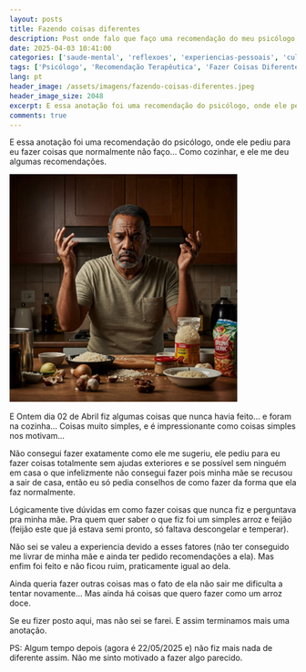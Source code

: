 ```yaml
---
layout: posts
title: Fazendo coisas diferentes
description: Post onde falo que faço uma recomendação do meu psicólogo.
date: 2025-04-03 10:41:00
categories: ['saude-mental', 'reflexoes', 'experiencias-pessoais', 'culinaria']
tags: ['Psicólogo', 'Recomendação Terapêutica', 'Fazer Coisas Diferentes', 'Cozinhar', 'Arroz e Feijão', 'Ajuda da Mãe', 'Independência', 'Motivação', 'Falta de Motivação', 'Arroz Doce', 'Hábitos']
lang: pt
header_image: /assets/imagens/fazendo-coisas-diferentes.jpeg
header_image_size: 2048
excerpt: E essa anotação foi uma recomendação do psicólogo, onde ele pediu para eu fazer coisas que norma...
comments: true
---
```

E essa anotação foi uma recomendação do psicólogo, onde ele pediu para eu fazer coisas que normalmente não faço... Como cozinhar, e ele me deu algumas recomendações.

<img loading='lazy' alt="Fazendo coisas diferentes, na cozinha" src="/assets/imagens/fazendo-coisas-diferentes.jpeg" width="400" height="400">

E Ontem dia 02 de Abril fiz algumas coisas que nunca havia feito... e foram na cozinha... Coisas muito simples, e é impressionante como coisas simples nos motivam...

Não consegui fazer exatamente como ele me sugeriu, ele pediu para eu fazer coisas totalmente sem ajudas exteriores e se possível sem ninguém em casa o que infelizmente não consegui fazer pois minha mãe se recusou a sair de casa, então eu só pedia conselhos de como fazer da forma que ela faz normalmente.

Lógicamente tive dúvidas em como fazer coisas que nunca fiz e perguntava pra minha mãe. Pra quem quer saber o que fiz foi um simples arroz e feijão (feijão este que já estava semi pronto, só faltava descongelar e temperar).

Não sei se valeu a experiencia devido a esses fatores (não ter conseguido me livrar de minha mãe e ainda ter pedido recomendações a ela). Mas enfim foi feito e não ficou ruim, praticamente igual ao dela.

Ainda queria fazer outras coisas mas o fato de ela não sair me dificulta a tentar novamente... Mas ainda há coisas que quero fazer como um arroz doce.

Se eu fizer posto aqui, mas não sei se farei. E assim terminamos mais uma anotação.

PS: Algum tempo depois (agora é 22/05/2025 e) não fiz mais nada de diferente assim. Não me sinto motivado a fazer algo parecido.